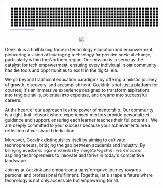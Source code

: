 ![gitartwork](gitartwork.svg)

<p align="center">
  <a href="https://github.com/DenverCoder1/readme-typing-svg"><img src="https://readme-typing-svg.herokuapp.com?lines=GEEk+INK;&center=true&width=380&height=45"></a>

</p>

GeekInk is a trailblazing force in technology education and empowerment, pioneering a vision of leveraging technology for positive societal change, particularly within the Northern region. Our mission is to serve as the catalyst for tech empowerment, ensuring every individual in our community has the tools and opportunities to excel in the digital era.

We go beyond traditional education paradigms by offering a holistic journey of growth, discovery, and accomplishment. GeekInk is not just a platform for courses; it's an immersive experience designed to transform aspirations into tangible skills, potential into expertise, and dreams into successful careers.

At the heart of our approach lies the power of mentorship. Our community is a tight-knit network where experienced mentors provide personalized guidance and support, ensuring each learner reaches their full potential. We are deeply committed to your success because your achievements are a reflection of our shared dedication.

Moreover, GeekInk distinguishes itself by aiming to cultivate technopreneurs, bridging the gap between academia and industry. By bringing academic rigor and industry insights together, we empower aspiring technopreneurs to innovate and thrive in today's competitive landscape.

Join us at GeekInk and embark on a transformative journey towards personal and professional fulfillment. Together, let's shape a future where technology is not only accessible but empowering for all.
